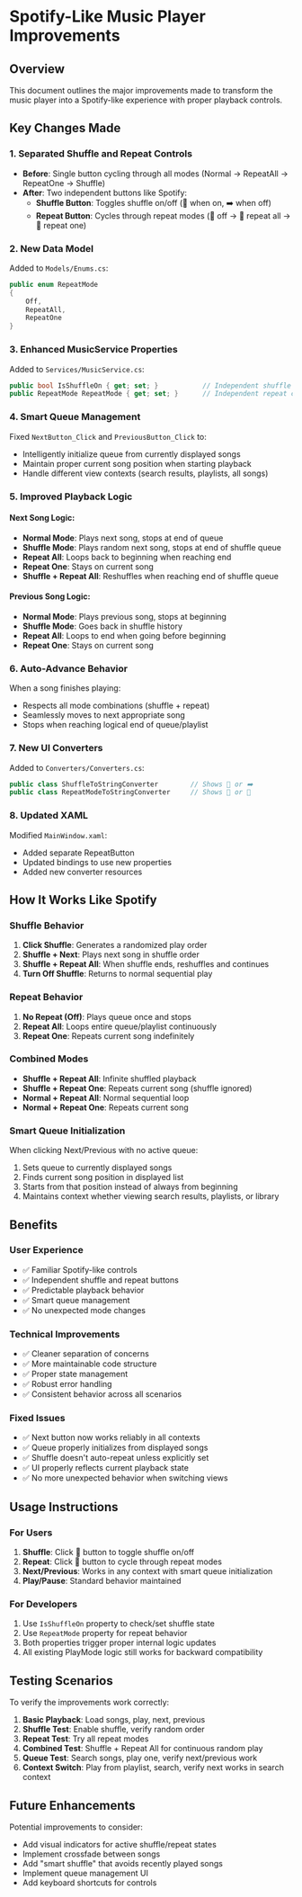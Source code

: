 # Spotify-Like Music Player Improvements

## Overview

This document outlines the major improvements made to transform the music player into a Spotify-like experience with proper playback controls.

## Key Changes Made

### 1. **Separated Shuffle and Repeat Controls**

- **Before**: Single button cycling through all modes (Normal → RepeatAll → RepeatOne → Shuffle)
- **After**: Two independent buttons like Spotify:
  - **Shuffle Button**: Toggles shuffle on/off (🔀 when on, ➡️ when off)
  - **Repeat Button**: Cycles through repeat modes (🔁 off → 🔁 repeat all → 🔂 repeat one)

### 2. **New Data Model**

Added to `Models/Enums.cs`:

```csharp
public enum RepeatMode
{
    Off,
    RepeatAll,
    RepeatOne
}
```

### 3. **Enhanced MusicService Properties**

Added to `Services/MusicService.cs`:

```csharp
public bool IsShuffleOn { get; set; }           // Independent shuffle control
public RepeatMode RepeatMode { get; set; }      // Independent repeat control
```

### 4. **Smart Queue Management**

Fixed `NextButton_Click` and `PreviousButton_Click` to:

- Intelligently initialize queue from currently displayed songs
- Maintain proper current song position when starting playback
- Handle different view contexts (search results, playlists, all songs)

### 5. **Improved Playback Logic**

#### **Next Song Logic**:

- **Normal Mode**: Plays next song, stops at end of queue
- **Shuffle Mode**: Plays random next song, stops at end of shuffle queue
- **Repeat All**: Loops back to beginning when reaching end
- **Repeat One**: Stays on current song
- **Shuffle + Repeat All**: Reshuffles when reaching end of shuffle queue

#### **Previous Song Logic**:

- **Normal Mode**: Plays previous song, stops at beginning
- **Shuffle Mode**: Goes back in shuffle history
- **Repeat All**: Loops to end when going before beginning
- **Repeat One**: Stays on current song

### 6. **Auto-Advance Behavior**

When a song finishes playing:

- Respects all mode combinations (shuffle + repeat)
- Seamlessly moves to next appropriate song
- Stops when reaching logical end of queue/playlist

### 7. **New UI Converters**

Added to `Converters/Converters.cs`:

```csharp
public class ShuffleToStringConverter        // Shows 🔀 or ➡️
public class RepeatModeToStringConverter     // Shows 🔁 or 🔂
```

### 8. **Updated XAML**

Modified `MainWindow.xaml`:

- Added separate RepeatButton
- Updated bindings to use new properties
- Added new converter resources

## How It Works Like Spotify

### **Shuffle Behavior**

1. **Click Shuffle**: Generates a randomized play order
2. **Shuffle + Next**: Plays next song in shuffle order
3. **Shuffle + Repeat All**: When shuffle ends, reshuffles and continues
4. **Turn Off Shuffle**: Returns to normal sequential play

### **Repeat Behavior**

1. **No Repeat (Off)**: Plays queue once and stops
2. **Repeat All**: Loops entire queue/playlist continuously
3. **Repeat One**: Repeats current song indefinitely

### **Combined Modes**

- **Shuffle + Repeat All**: Infinite shuffled playback
- **Shuffle + Repeat One**: Repeats current song (shuffle ignored)
- **Normal + Repeat All**: Normal sequential loop
- **Normal + Repeat One**: Repeats current song

### **Smart Queue Initialization**

When clicking Next/Previous with no active queue:

1. Sets queue to currently displayed songs
2. Finds current song position in displayed list
3. Starts from that position instead of always from beginning
4. Maintains context whether viewing search results, playlists, or library

## Benefits

### **User Experience**

- ✅ Familiar Spotify-like controls
- ✅ Independent shuffle and repeat buttons
- ✅ Predictable playback behavior
- ✅ Smart queue management
- ✅ No unexpected mode changes

### **Technical Improvements**

- ✅ Cleaner separation of concerns
- ✅ More maintainable code structure
- ✅ Proper state management
- ✅ Robust error handling
- ✅ Consistent behavior across all scenarios

### **Fixed Issues**

- ✅ Next button now works reliably in all contexts
- ✅ Queue properly initializes from displayed songs
- ✅ Shuffle doesn't auto-repeat unless explicitly set
- ✅ UI properly reflects current playback state
- ✅ No more unexpected behavior when switching views

## Usage Instructions

### **For Users**

1. **Shuffle**: Click 🔀 button to toggle shuffle on/off
2. **Repeat**: Click 🔁 button to cycle through repeat modes
3. **Next/Previous**: Works in any context with smart queue initialization
4. **Play/Pause**: Standard behavior maintained

### **For Developers**

1. Use `IsShuffleOn` property to check/set shuffle state
2. Use `RepeatMode` property for repeat behavior
3. Both properties trigger proper internal logic updates
4. All existing PlayMode logic still works for backward compatibility

## Testing Scenarios

To verify the improvements work correctly:

1. **Basic Playback**: Load songs, play, next, previous
2. **Shuffle Test**: Enable shuffle, verify random order
3. **Repeat Test**: Try all repeat modes
4. **Combined Test**: Shuffle + Repeat All for continuous random play
5. **Queue Test**: Search songs, play one, verify next/previous work
6. **Context Switch**: Play from playlist, search, verify next works in search context

## Future Enhancements

Potential improvements to consider:

- Add visual indicators for active shuffle/repeat states
- Implement crossfade between songs
- Add "smart shuffle" that avoids recently played songs
- Implement queue management UI
- Add keyboard shortcuts for controls
